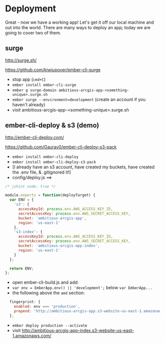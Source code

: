 # Deployment

Great - now we have a working app! Let's get it off our local machine and out into the world. There are many ways to deploy an app; today we are going to cover two of them.

## surge

http://surge.sh/

https://github.com/kiwiupover/ember-cli-surge

- stop app (`cmd+C`)
- `ember install ember-cli-surge`
- `ember g surge-domain ambitious-arcgis-app-<something-unique>.surge.sh`
- `ember surge --environment=development` (create an account if you haven't already)
- visit ambitious-arcgis-app-&lt;something-unique&gt;.surge.sh

## ember-cli-deploy & s3 (demo)

http://ember-cli-deploy.com/

https://github.com/Gaurav0/ember-cli-deploy-s3-pack

- `ember install ember-cli-deploy`
- `ember install ember-cli-deploy-s3-pack`
- [I already have an s3 account, have created my buckets, have created the .env file, & .gitignored it!]
- config/deploy.js ==>

```js
/* jshint node: true */

module.exports = function(deployTarget) {
  var ENV = {
    's3': {
      accessKeyId: process.env.AWS_ACCESS_KEY_ID,
      secretAccessKey: process.env.AWS_SECRET_ACCESS_KEY,
      bucket: 'ambitious-arcgis-app',
      region: 'us-east-1'
    },
    's3-index': {
      accessKeyId: process.env.AWS_ACCESS_KEY_ID,
      secretAccessKey: process.env.AWS_SECRET_ACCESS_KEY,
      bucket: 'ambitious-arcgis-app-index',
      region: 'us-east-1'
    }
  };

  return ENV;
};
```

- open ember-cli-build.js and add:
 - `var env = EmberApp.env() || 'development';` below `var EmberApp...`
 - the following above the `amd` section:

```js
  fingerprint: {
    enabled: env === 'production',
    prepend: 'http://ambitious-arcgis-app.s3-website-us-east-1.amazonaws.com/'
  },
```

- `ember deploy production --activate`
- visit http://ambitious-arcgis-app-index.s3-website-us-east-1.amazonaws.com/
